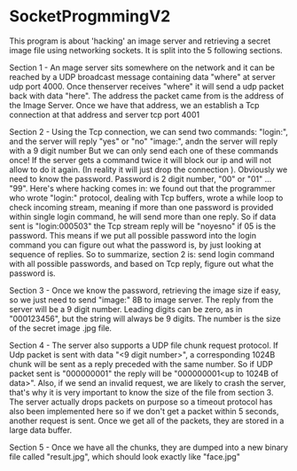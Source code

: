 # SocketProgmmingV2
This program is about 'hacking' an image server and retrieving a secret image file using networking sockets.  It is split into the 5 following sections.

Section 1 - An mage server sits somewhere on the network and it can be reached by a UDP broadcast message containing data "where" at server udp port 4000.  Once thenserver receives "where" it will send a udp packet back with data "here".  The address the packet came from is the address of the Image Server. Once we have that address, we an establish a Tcp connection at that address and server tcp port 4001

Section 2 - Using the Tcp connection, we can send two commands: 
"login:<password>", and the server will reply "yes" or "no" 
"image:<password>", andn the server will reply with a 9 digit number
But we can only send each one of these commands once! If the server gets a command twice it will block our ip and will not allow to do it again. (In reality it will just drop the connection ).  Obviously we need to know the password. Password is 2 digit number, "00" or "01" ... "99". Here's where hacking comes in: we found out that the programmer who wrote "login:<password>" protocol, dealing with Tcp buffers, wrote a while loop to check incoming stream, meaning if more than one password is provided within single login command, he will send more than one reply. So if data sent is "login:000503" the Tcp stream reply will be "noyesno" if 05 is the password.  This means if we put all possible password into the login command you can figure out what the password is, by just looking at sequence of replies.  So to summarize, section 2 is: send login command with all possible passwords, and based on Tcp reply, figure out what the password is.
  
Section 3 - Once we know the password, retrieving the image size if easy, so we just need to send "image:<password>" 8B to image server.  The reply from the server will be a 9 digit number. Leading digits can be zero, as in "000123456", but the string will always be 9 digits. The number is the size of the secret image .jpg file. 
  
Section 4 - The server also supports a UDP file chunk request protocol. If Udp packet is sent with data "<9 digit number>", a corresponding 1024B chunk will be sent as a reply preceded with the same number. So if UDP packet sent is "000000001" the reply will be "000000001<up to 1024B of data>". Also, if we send an invalid request, we are likely to crash the server, that's why it is very important to know the size of the file from section 3.  The server actually drops packets on purpose so a timeout protocol has also been implemented here so if we don't get a packet within 5 seconds, another request is sent.  Once we get all of the packets, they are stored in a large data buffer. 

Section 5 - Once we have all the chunks, they are dumped into a new binary file called "result.jpg", which should look exactly like "face.jpg"
